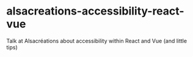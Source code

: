# alsacreations-accessibility-react-vue
Talk at Alsacréations about accessibility within React and Vue (and little tips)
